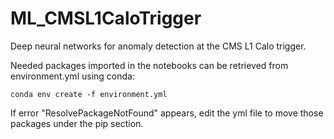 # ML_CMSL1CaloTrigger

Deep neural networks for anomaly detection at the CMS L1 Calo trigger.

Needed packages imported in the notebooks can be retrieved from environment.yml using conda:
```
conda env create -f environment.yml
```
If error "ResolvePackageNotFound" appears, edit the yml file to move those packages under the pip section.
